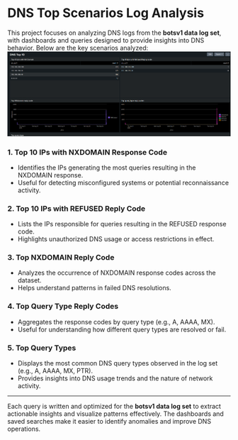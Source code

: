 # DNS Top Scenarios Log Analysis
This project focuses on analyzing DNS logs from the **botsv1 data log set**, with dashboards and queries designed to provide insights into DNS behavior. Below are the key scenarios analyzed:
![Top Scenarios](https://github.com/Vishal-Vallakati/Projects/blob/main/DNS%20Top%20Scenarios.png)

### **1. Top 10 IPs with NXDOMAIN Response Code**
- Identifies the IPs generating the most queries resulting in the NXDOMAIN response.
- Useful for detecting misconfigured systems or potential reconnaissance activity.
### **2. Top 10 IPs with REFUSED Reply Code**
- Lists the IPs responsible for queries resulting in the REFUSED response code.
- Highlights unauthorized DNS usage or access restrictions in effect.

### **3. Top NXDOMAIN Reply Code**
- Analyzes the occurrence of NXDOMAIN response codes across the dataset.
- Helps understand patterns in failed DNS resolutions.

### **4. Top Query Type Reply Codes**
- Aggregates the response codes by query type (e.g., A, AAAA, MX).
- Useful for understanding how different query types are resolved or fail.

### **5. Top Query Types**
- Displays the most common DNS query types observed in the log set (e.g., A, AAAA, MX, PTR).
- Provides insights into DNS usage trends and the nature of network activity.

---

Each query is written and optimized for the **botsv1 data log set** to extract actionable insights and visualize patterns effectively. The dashboards and saved searches make it easier to identify anomalies and improve DNS operations.
